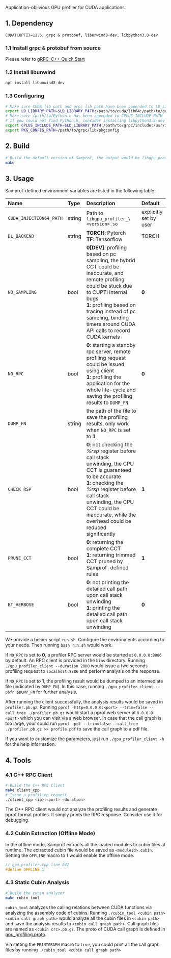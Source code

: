 Application-oblivious GPU profiler for CUDA applications.

## 1. Dependency
```
CUDA(CUPTI)=11.6, grpc & protobuf, libunwind8-dev, libpython3.8-dev
```
### 1.1 Install grpc & protobuf from source
Please refer to [gRPC-C++ Quick Start](https://grpc.io/docs/languages/cpp/quickstart/)
### 1.2 Install libunwind
```bash
apt install libunwind8-dev
```
### 1.3 Configuring
```bash
# Make sure CUDA lib path and grpc lib path have been appended to LD_LIBRARY_PATH
export LD_LIBRARY_PATH=$LD_LIBRARY_PATH:/path/to/cuda/lib64:/path/to/grpc/lib
# Make sure /path/to/Python.h has been appended to CPLUS_INCLUDE_PATH
# If you could not find Python.h, consider installing libpython3.8-dev
export CPLUS_INCLUDE_PATH=$LD_LIBRARY_PATH:/path/to/grpc/include:/usr/include/python3.8
export PKG_CONFIG_PATH=/path/to/grpc/lib/pkgconfig
```

## 2. Build
```bash
# Build the default version of Samprof, the output would be libgpu_profiler_v2.so
make
```

## 3. Usage

Samprof-defined environment variables are listed in the following table:

| Name | Type | Description | Default |
| :--- | :--- | :--- | :--- |
| `CUDA_INJECTION64_PATH` | string | Path to `libgpu_profiler_\<version>.so` | explicitly set by user |
| `DL_BACKEND` | string | **TORCH**: Pytorch <br> **TF**: Tensorflow | TORCH |
| `NO_SAMPLING` | bool | **0[DEV]**: profiling based on pc sampling, the hybrid CCT could be inaccurate, and remote profiling could be stuck due to CUPTI internal bugs <br> **1**: profiling based on tracing instead of pc sampling, binding timers around CUDA API calls to record CUDA kernels | **0** |
| `NO_RPC` | bool | **0**: starting a standby rpc server, remote profiling request could be issued using client <br> **1**: profiling the application for the whole life-cycle and saving the profiling results to `DUMP_FN` | **0** |
| `DUMP_FN` | string | the path of the file to save the profiling results, only work when `NO_RPC` is set to **1** | |
| `CHECK_RSP` | bool | **0**: not checking the *%rsp* register before call stack unwinding, the CPU CCT is guaranteed to be accurate <br> **1**: checking the *%rsp* register before call stack unwinding, the CPU CCT could be inaccurate, while the overhead could be reduced significantly | **1** |
| `PRUNE_CCT` | bool | **0**: returning the complete CCT <br> **1**: returning trimmed CCT pruned by Samprof-defined rules | **1** |
| `BT_VERBOSE` | bool | **0**: not printing the detailed call path upon call stack unwinding <br> **1**: printing the detailed call path upon call stack unwinding | **0** |

We provide a helper script `run.sh`. Configure the environments according to your needs. Then running `bash run.sh` would work.

If `NO_RPC` is set to **0**, a profiler RPC server would be started at `0.0.0.0:8886` by default. An RPC client is provided in the `bins` directory. Running `./gpu_profiler_client --duration 2000` would issue a two seconds profiling request to `localhost:8886` and perform analysis on the response.

If `NO_RPC` is set to **1**, the profiling result would be dumped to an intermediate file (indicated by `DUMP_FN`). In this case, running `./gpu_profiler_client --pbfn $DUMP_FN` for further analysis.

After running the client successfully, the analysis results would be saved in `profiler.pb.gz`. Running `pprof -http=0.0.0.0:<port> --trim=false --call_tree ./profiler.pb.gz` would start a pprof web server at `0.0.0.0:<port>` which you can visit via a web browser. In case that the call graph is too large, your could run `pprof -pdf --trim=false --call_tree ./profiler.pb.gz >> profile.pdf` to save the call graph to a pdf file.

If you want to customize the parameters, just run `./gpu_profiler_client -h` for the help information.

## 4. Tools

### 4.1 C++ RPC Client
```bash
# Build the C++ RPC Client
make client_cpp
# Issue a profiling request
./client_cpp <ip>:<port> <duration>
```
The C++ RPC client would not analyze the profiling results and generate pprof format profiles. It simply prints the RPC response. Consider use it for debugging.

### 4.2 Cubin Extraction (Offline Mode)
In the offline mode, Samprof extracts all the loaded modules to cubin files at runtime. The extracted cubin file would be saved as `<moduleId>.cubin`. Setting the `OFFLINE` macro to 1 would enable the offline mode.
```cpp
// gpu_profiler.cpp line 842
#define OFFLINE 1
```

### 4.3 Static Cubin Analysis
```bash
# Build the cubin analyzer
make cubin_tool
```
`cubin_tool` analyzes the calling relations between CUDA functions via analyzing the assembly code of cubins. Running `./cubin_tool <cubin path> <cubin call graph path>` would analyze all the cubin files in `<cubin path>` and save the analysis results to `<cubin call graph path>`. Call graph files are named as `<cubin crc>.pb.gz`. The proto of CUDA call graph is defined in [gpu_profiling.proto](https://github.com/iteratorlee/samprof/blob/master/protos/gpu_profiling.proto).

Via setting the `PRINTGRAPH` macro to `true`, you could print all the call graph files by running `./cubin_tool <cubin call graph path>`